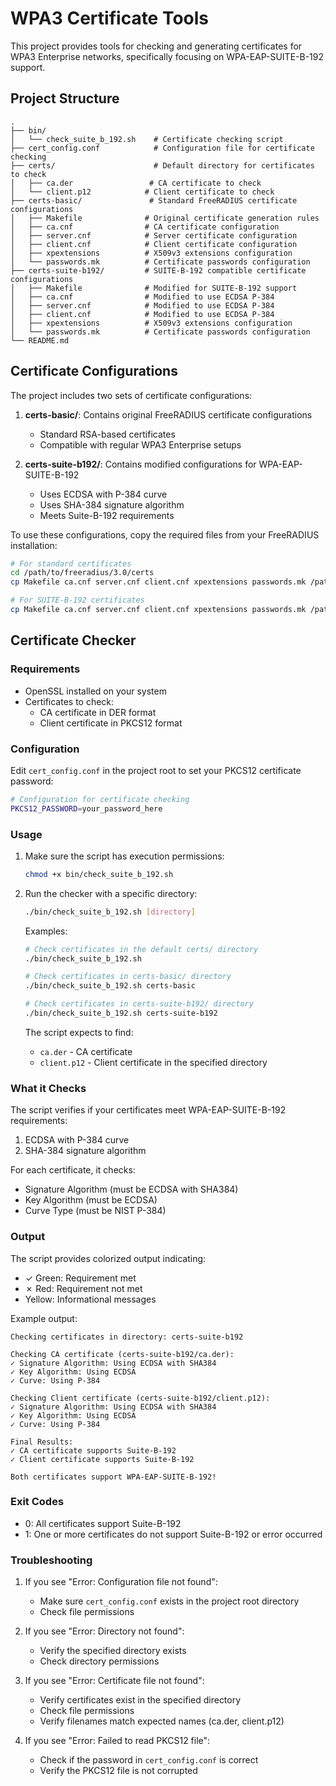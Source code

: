 # WPA3 Certificate Tools

This project provides tools for checking and generating certificates for WPA3 Enterprise networks, specifically focusing on WPA-EAP-SUITE-B-192 support.

## Project Structure

```
.
├── bin/
│   └── check_suite_b_192.sh    # Certificate checking script
├── cert_config.conf            # Configuration file for certificate checking
├── certs/                      # Default directory for certificates to check
│   ├── ca.der                 # CA certificate to check
│   └── client.p12            # Client certificate to check
├── certs-basic/               # Standard FreeRADIUS certificate configurations
│   ├── Makefile              # Original certificate generation rules
│   ├── ca.cnf                # CA certificate configuration
│   ├── server.cnf            # Server certificate configuration
│   ├── client.cnf            # Client certificate configuration
│   ├── xpextensions          # X509v3 extensions configuration
│   └── passwords.mk          # Certificate passwords configuration
├── certs-suite-b192/         # SUITE-B-192 compatible certificate configurations
│   ├── Makefile              # Modified for SUITE-B-192 support
│   ├── ca.cnf                # Modified to use ECDSA P-384
│   ├── server.cnf            # Modified to use ECDSA P-384
│   ├── client.cnf            # Modified to use ECDSA P-384
│   ├── xpextensions          # X509v3 extensions configuration
│   └── passwords.mk          # Certificate passwords configuration
└── README.md
```

## Certificate Configurations

The project includes two sets of certificate configurations:

1. **certs-basic/**: Contains original FreeRADIUS certificate configurations
   - Standard RSA-based certificates
   - Compatible with regular WPA3 Enterprise setups

2. **certs-suite-b192/**: Contains modified configurations for WPA-EAP-SUITE-B-192
   - Uses ECDSA with P-384 curve
   - Uses SHA-384 signature algorithm
   - Meets Suite-B-192 requirements

To use these configurations, copy the required files from your FreeRADIUS installation:
```bash
# For standard certificates
cd /path/to/freeradius/3.0/certs
cp Makefile ca.cnf server.cnf client.cnf xpextensions passwords.mk /path/to/WPA3/certs-basic/

# For SUITE-B-192 certificates
cp Makefile ca.cnf server.cnf client.cnf xpextensions passwords.mk /path/to/WPA3/certs-suite-b192/
```

## Certificate Checker

### Requirements

- OpenSSL installed on your system
- Certificates to check:
  - CA certificate in DER format
  - Client certificate in PKCS12 format

### Configuration

Edit `cert_config.conf` in the project root to set your PKCS12 certificate password:

```bash
# Configuration for certificate checking
PKCS12_PASSWORD=your_password_here
```

### Usage

1. Make sure the script has execution permissions:
   ```bash
   chmod +x bin/check_suite_b_192.sh
   ```

2. Run the checker with a specific directory:
   ```bash
   ./bin/check_suite_b_192.sh [directory]
   ```

   Examples:
   ```bash
   # Check certificates in the default certs/ directory
   ./bin/check_suite_b_192.sh

   # Check certificates in certs-basic/ directory
   ./bin/check_suite_b_192.sh certs-basic

   # Check certificates in certs-suite-b192/ directory
   ./bin/check_suite_b_192.sh certs-suite-b192
   ```

   The script expects to find:
   - `ca.der` - CA certificate
   - `client.p12` - Client certificate
   in the specified directory

### What it Checks

The script verifies if your certificates meet WPA-EAP-SUITE-B-192 requirements:

1. ECDSA with P-384 curve
2. SHA-384 signature algorithm

For each certificate, it checks:
- Signature Algorithm (must be ECDSA with SHA384)
- Key Algorithm (must be ECDSA)
- Curve Type (must be NIST P-384)

### Output

The script provides colorized output indicating:
- ✓ Green: Requirement met
- ✗ Red: Requirement not met
- Yellow: Informational messages

Example output:
```
Checking certificates in directory: certs-suite-b192

Checking CA certificate (certs-suite-b192/ca.der):
✓ Signature Algorithm: Using ECDSA with SHA384
✓ Key Algorithm: Using ECDSA
✓ Curve: Using P-384

Checking Client certificate (certs-suite-b192/client.p12):
✓ Signature Algorithm: Using ECDSA with SHA384
✓ Key Algorithm: Using ECDSA
✓ Curve: Using P-384

Final Results:
✓ CA certificate supports Suite-B-192
✓ Client certificate supports Suite-B-192

Both certificates support WPA-EAP-SUITE-B-192!
```

### Exit Codes

- 0: All certificates support Suite-B-192
- 1: One or more certificates do not support Suite-B-192 or error occurred

### Troubleshooting

1. If you see "Error: Configuration file not found":
   - Make sure `cert_config.conf` exists in the project root directory
   - Check file permissions

2. If you see "Error: Directory not found":
   - Verify the specified directory exists
   - Check directory permissions

3. If you see "Error: Certificate file not found":
   - Verify certificates exist in the specified directory
   - Check file permissions
   - Verify filenames match expected names (ca.der, client.p12)

4. If you see "Error: Failed to read PKCS12 file":
   - Check if the password in `cert_config.conf` is correct
   - Verify the PKCS12 file is not corrupted
